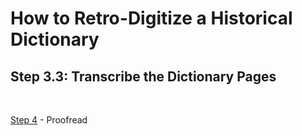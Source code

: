 # How to Retro-Digitize a Historical Dictionary

## Step 3.3: Transcribe the Dictionary Pages


<br/>

[Step 4](./Step3.4-Proofread.md) - Proofread
